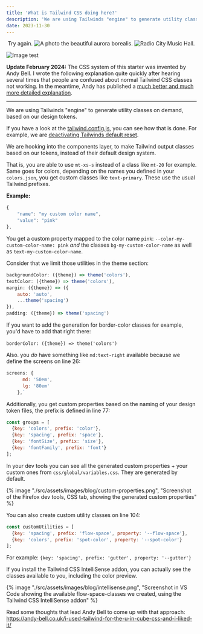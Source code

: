 ```yaml
---
title: 'What is Tailwind CSS doing here?'
description: 'We are using Tailwinds "engine" to generate utility classes on demand, based on our design tokens. '
date: 2023-11-30
---
```


<picture>
<source
media="(max-width: 767px)"
sizes="(max-width: 1534px) 100vw, 1534px"
srcset="
yellow-flower_lxlqoc_ar_1_1,c_fill,g_auto__c_scale,w_200.jpg 200w,
yellow-flower_lxlqoc_ar_1_1,c_fill,g_auto__c_scale,w_602.jpg 602w,
yellow-flower_lxlqoc_ar_1_1,c_fill,g_auto__c_scale,w_862.jpg 862w,
yellow-flower_lxlqoc_ar_1_1,c_fill,g_auto__c_scale,w_1079.jpg 1079w,
yellow-flower_lxlqoc_ar_1_1,c_fill,g_auto__c_scale,w_1268.jpg 1268w,
yellow-flower_lxlqoc_ar_1_1,c_fill,g_auto__c_scale,w_1455.jpg 1455w,
yellow-flower_lxlqoc_ar_1_1,c_fill,g_auto__c_scale,w_1534.jpg 1534w">
<source
media="(min-width: 768px) and (max-width: 991px)"
sizes="(max-width: 1983px) 70vw, 1388px"
srcset="
yellow-flower_lxlqoc_ar_4_3,c_fill,g_auto__c_scale,w_538.jpg 538w,
yellow-flower_lxlqoc_ar_4_3,c_fill,g_auto__c_scale,w_893.jpg 893w,
yellow-flower_lxlqoc_ar_4_3,c_fill,g_auto__c_scale,w_1180.jpg 1180w,
yellow-flower_lxlqoc_ar_4_3,c_fill,g_auto__c_scale,w_1388.jpg 1388w">
<source
media="(min-width: 992px) and (max-width: 1199px)"
sizes="(max-width: 2400px) 60vw, 1440px"
srcset="
yellow-flower_lxlqoc_ar_16_9,c_fill,g_auto__c_scale,w_596.jpg 596w,
yellow-flower_lxlqoc_ar_16_9,c_fill,g_auto__c_scale,w_1044.jpg 1044w,
yellow-flower_lxlqoc_ar_16_9,c_fill,g_auto__c_scale,w_1385.jpg 1385w,
yellow-flower_lxlqoc_ar_16_9,c_fill,g_auto__c_scale,w_1440.jpg 1440w">
<img
sizes="(max-width: 7000px) 40vw, 2800px"
srcset="
yellow-flower_lxlqoc_c_scale,w_480.jpg 480w,
yellow-flower_lxlqoc_c_scale,w_954.jpg 954w,
yellow-flower_lxlqoc_c_scale,w_1315.jpg 1315w,
yellow-flower_lxlqoc_c_scale,w_1615.jpg 1615w,
yellow-flower_lxlqoc_c_scale,w_1832.jpg 1832w,
yellow-flower_lxlqoc_c_scale,w_2048.jpg 2048w,
yellow-flower_lxlqoc_c_scale,w_2168.jpg 2168w,
yellow-flower_lxlqoc_c_scale,w_2254.jpg 2254w,
yellow-flower_lxlqoc_c_scale,w_2365.jpg 2365w,
yellow-flower_lxlqoc_c_scale,w_2442.jpg 2442w,
yellow-flower_lxlqoc_c_scale,w_2531.jpg 2531w,
yellow-flower_lxlqoc_c_scale,w_2800.jpg 2800w"
src="yellow-flower_lxlqoc_c_scale,w_2800.jpg"
alt="">
</picture>
Try again.
<img webc:is="eleventy-image" width="600,1000" sizes="100vw" src="img/sheng-hu-ln.jpg" formats="avif,webp,jpeg" alt="A photo the beautiful aurora borealis.">

<img webc:is="eleventy-image" width="600,1000" sizes="100vw" src="img/schalo-gallardo-radiocity.jpg" formats="avif,webp,jpeg" alt="Radio City Music Hall.">



![Image test](https://paulapplegate.com/.netlify/images?url=/italy.jpg&w=800&h=600)



**Update February 2024:**
The CSS system of this starter was invented by Andy Bell.
I wrote the following explanation quite quickly after hearing several times that people are confused about normal Tailwind CSS classes not working. In the meantime, Andy has published a [much better and much more detailed explanation](https://piccalil.li/blog/a-css-project-boilerplate/).

---

We are using Tailwinds "engine" to generate utility classes on demand, based on our design tokens.

If you have a look at the [tailwind.config.js](https://github.com/madrilene/eleventy-excellent/blob/main/tailwind.config.js), you can see how that is done. For example, we are [deactivating Tailwinds default reset](https://github.com/madrilene/eleventy-excellent/blob/main/tailwind.config.js#L67C1-L69C5).

We are hooking into the components layer, to make Tailwind output classes based on our tokens, instead of their default design system.

That is, you are able to use `mt-xs-s` instead of a class like `mt-20` for example. Same goes for colors, depending on the names you defined in your `colors.json`, you get custom classes like `text-primary`. These use the usual Tailwind prefixes.

**Example:**

```js
{
	"name": "my custom color name",
	"value": "pink"
},
```

You get a custom property mapped to the color name `pink`: `--color-my-custom-color-name: pink` _and_ the classes `bg-my-custom-color-name` as well as `text-my-custom-color-name`.

Consider that we limit those utilities in the theme section:

```js
backgroundColor: ({theme}) => theme('colors'),
textColor: ({theme}) => theme('colors'),
margin: ({theme}) => ({
	auto: 'auto',
	...theme('spacing')
}),
padding: ({theme}) => theme('spacing')
```

If you want to add the generation for border-color classes for example, you'd have to add that right there:

`borderColor: ({theme}) => theme('colors')`

Also. you _do_ have something like `md:text-right` available because we define the screens on line 26:

```js
screens: {
      md: '50em',
      lg: '80em'
    },`
```

Additionally, you get custom properties based on the naming of your design token files, the prefix is defined in line 77:

```js
const groups = [
  {key: 'colors', prefix: 'color'},
  {key: 'spacing', prefix: 'space'},
  {key: 'fontSize', prefix: 'size'},
  {key: 'fontFamily', prefix: 'font'}
];
```

In your dev tools you can see all the generated custom properties + your custom ones from `css/global/variables.css`.
They are generated by default.

{% image "./src/assets/images/blog/custom-properties.png", "Screenshot of the Firefox dev tools, CSS tab, showing the generated custom properties" %}

You can also create custom utility classes on line 104:

```js
const customUtilities = [
  {key: 'spacing', prefix: 'flow-space', property: '--flow-space'},
  {key: 'colors', prefix: 'spot-color', property: '--spot-color'}
];
```

For example: `{key: 'spacing', prefix: 'gutter', property: '--gutter'}`

If you install the Tailwind CSS IntelliSense addon, you can actually see the classes available to you, including the color preview.

{% image "./src/assets/images/blog/intellisense.png", "Screenshot in VS Code showing the available flow-space-classes we created, using the Tailwind CSS IntelliSense addon" %}

Read some thoughts that lead Andy Bell to come up with that approach: https://andy-bell.co.uk/i-used-tailwind-for-the-u-in-cube-css-and-i-liked-it/
